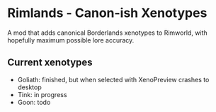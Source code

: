# Rimlands - Canon-ish Xenotypes
A mod that adds canonical Borderlands xenotypes to Rimworld, with hopefully maximum possible lore accuracy.
## Current xenotypes
- Goliath: finished, but when selected with XenoPreview crashes to desktop
- Tink: in progress
- Goon: todo
